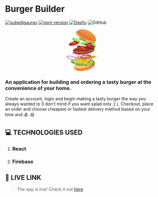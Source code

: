 # Burger Builder

[![subedigaurav](https://circleci.com/gh/subedigaurav/burger-builder.svg?style=shield)](https://app.circleci.com/pipelines/github/subedigaurav)
[![npm version](https://badge.fury.io/js/react.svg)](https://badge.fury.io/js/react)
[![Depfu](https://badges.depfu.com/badges/90d8038c6d5581a97a127874255b6847/count.svg)](https://depfu.com/github/subedigaurav/burger-builder?project_id=14131)
![GitHub](https://img.shields.io/github/license/subedigaurav/burger-builder?color=%23fa7d09&style=plastic)

<p align="center">
  <img src="./assets/burger_asset.png" alt="burger-builder-logo"/>
</p>

### An application for building and ordering a tasty burger at the convenience of your home.

Create an account, login and begin making a tasty burger the way you always wanted to (I don't mind if you want salad only ;) ). Checkout, place an order and choose cheapest or fastest delivery method based on your time and 💰. 😃

## 💻 TECHNOLOGIES USED

1. ### React
2. ### Firebase

## 🚀 LIVE LINK

> The app is live! Check it out [here](https://react-burger-builder-95ffe.web.app/).
